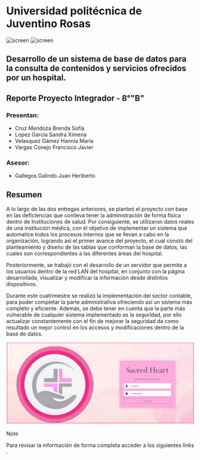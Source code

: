 # Universidad politécnica de Juventino Rosas 

![screen]( https://encrypted-tbn0.gstatic.com/images?q=tbn:ANd9GcSiG0DbxySxNXC16jJg_ComAS-wtDkVwRDCnVieX40v2wpZO9lqcA1P6gm_Hj0p_JmQZEM&usqp=CAU )
![screen]( https://encrypted-tbn0.gstatic.com/images?q=tbn:ANd9GcSs6oXy_k2SdOhlDPwrMYydfJd6RDtr98hzFA&s )
## Desarrollo de un sistema de base de datos para la consulta de contenidos y servicios ofrecidos por un hospital.
## Reporte Proyecto Integrador - 8°"B" 

### Presentan:

* Cruz Mendoza Brenda Sofía
* Lopez García Sandra Ximena
* Velasquez Gámez Hannia María
* Vargas Conejo Francisco Javier

### Asesor:
* Gallegos Galindo Juan Heriberto

## Resumen

A lo largo de las dos entregas anteriores, se planteó el proyecto con base en las deficiencias que conlleva tener la administración de forma física dentro de Instituciones de salud.
Por consiguiente, se utilizaron datos reales de una institución médica, con el objetivo de implementar un sistema que automatice todos los procesos internos que se llevan a cabo en la organización, logrando así el primer avance del proyecto, el cual constó del planteamiento y diseño de las tablas que conforman la base de datos, las cuales son correspondientes a las diferentes áreas del hospital.

Posteriormente, se trabajó con el desarrollo de un servidor que permite a los usuarios dentro de la red LAN del hospital, en conjunto con la página desarrollada, visualizar y modificar la información desde distintos dispositivos.

Durante este cuatrimestre se realizó la implementación del sector contable, para poder completar la parte administrativa ofreciendo así un sistema más completo y eficiente.
Además, se debe tener en cuenta que la parte más vulnerable de cualquier sistema implementado es la seguridad, por ello actualizar constantemente con el fin de mejorar la seguridad da como resultado un mejor control en los accesos y modificaciones dentro de la base de datos.

![screen]( SacredHeart.png )

>[!NOTE]
   >
   >Para revisar la información de forma completa acceder a los siguientes links .
